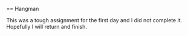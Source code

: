 == Hangman

This was a tough assignment for the first day and I did not complete it. Hopefully I will return and finish.